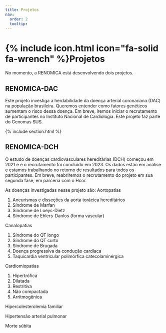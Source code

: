 ```yaml
---
title: Projetos
nav:
  order: 2
  tooltip: 
---
```


# {% include icon.html icon="fa-solid fa-wrench" %}Projetos

No momento, a RENOMICA está desenvolvendo dois projetos.

## RENOMICA-DAC

Este projeto investiga a herdabilidade da doença arterial coronariana (DAC) na população brasileira. Queremos entender como fatores genéticos aumentam o risco dessa doença. Em breve, iremos iniciar o recrutamento de participantes no Instituto Nacional de Cardiologia. Este projeto faz parte do Genomas SUS.

{% include section.html %}

## RENOMICA-DCH

O estudo de doenças cardiovasculares hereditárias (DCH) começou em 2021 e e o recrutamento foi concluído em 2023. Os dados estão em análise e estamos trabalhando no retorno de resultados para todos os participantes. Em breve, reabriremos o recrutamento do projeto em sua segunda fase, em parceria com o Hcor.

As doenças investigadas nesse projeto são:
Aortopatias

1. Aneurismas e disseções da aorta torácica hereditários
2. Síndrome de Marfan
3. Síndrome de Loeys-Dietz
4. Síndrome de Ehlers-Danlos (forma vascular)

Canalopatias

1. Síndrome do QT longo
2. Síndrome do QT curto
3. Síndrome de Brugada
4. Doença progressiva da condução cardíaca
5. Taquicardia ventricular polimórfica catecolaminérgica

Cardiomiopatias

1.  Hipertrófica
2. Dilatada
3. Restritiva
4. Não compactada
5. Arritmogênica

Hipercolesterolemia familiar

Hipertensão arterial pulmonar

Morte súbita
